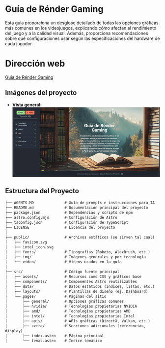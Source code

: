 # Guía de Rénder Gaming

Esta guía proporciona un desglose detallado de todas las opciones gráficas más comunes en los videojuegos, explicando cómo afectan al rendimiento del juego y a la calidad visual. Además, proporciona recomendaciones sobre qué configuraciones usar según las especificaciones del hardware de cada jugador.

# Dirección web

[Guía de Rénder Gaming](https://guiarendergaming.pages.dev/)

## Imágenes del proyecto

- **Vista general:**
  ![general](ImgReadme/portada.png)

## Estructura del Proyecto

```text
├── AGENTS.MD              # Guía de prompts e instrucciones para IA
├── README.md              # Documentación principal del proyecto
├── package.json           # Dependencias y scripts de npm
├── astro.config.mjs       # Configuración de Astro
├── tsconfig.json          # Configuración de TypeScript
├── LICENSE                # Licencia del proyecto
│
├── public/                # Archivos estáticos (se sirven tal cual)
│   ├── favicon.svg
│   ├── intel_icon.svg
│   ├── fonts/             # Tipografías (Roboto, AlexBrush, etc.)
│   ├── img/               # Imágenes generales y por tecnología
│   └── video/             # Videos usados en la guía
│
├── src/                   # Código fuente principal
│   ├── assets/            # Recursos como CSS y gráficos base
│   ├── components/        # Componentes Astro reutilizables
│   ├── data/              # Datos estáticos (índices, listas, etc.)
│   ├── layouts/           # Plantillas de diseño (ej. Dashboard)
│   └── pages/             # Páginas del sitio
│       ├── general/       # Opciones gráficas comunes
│       ├── nvidia/        # Tecnologías propietarias NVIDIA
│       ├── amd/           # Tecnologías propietarias AMD
│       ├── intel/         # Tecnologías propietarias Intel
│       ├── apis/          # APIs gráficas (DirectX, Vulkan, etc.)
│       ├── extra/         # Secciones adicionales (referencias, display)
│       ├── index.astro    # Página principal
│       └── temas.astro    # Índice temático
```
